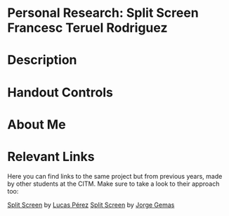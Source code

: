 # Personal Research: Split Screen <br> Francesc Teruel Rodriguez
# Description
# Handout Controls
# About Me
# Relevant Links

Here you can find links to the same project but from previous years, made by other students at the CITM. Make sure to take a look to their approach too:

[Split Screen](https://lucaspg14.github.io/Split-Screen/) by [Lucas Pérez](https://github.com/LucasPG14)
[Split Screen](https://jorgegh2.github.io/Split-screen/) by [Jorge Gemas](https://github.com/jorgegh2)
